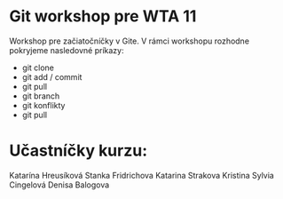 # Git workshop pre WTA 11

Workshop pre začiatočníčky v Gite.
V rámci workshopu rozhodne pokryjeme nasledovné príkazy:

- git clone
- git add / commit
- git pull
- git branch
- git konflikty
- git pull

# Učastníčky kurzu:
Katarína Hreusíková
Stanka Fridrichova
Katarina Strakova
Kristina
Sylvia Cingelová
Denisa Balogova


